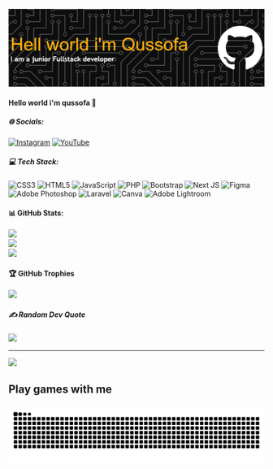 <!-- ## Hello world i'm qussofa 👋 -->
![qussofa](img/github-header-image.png)


#### Hello world i'm qussofa 👋


##### 🌐 Socials:
[![Instagram](https://img.shields.io/badge/Instagram-%23E4405F.svg?logo=Instagram&logoColor=white)](https://instagram.com/zharr__i) [![YouTube](https://img.shields.io/badge/YouTube-%23FF0000.svg?logo=YouTube&logoColor=white)](https://youtube.com/@floraGG) 

##### 💻 Tech Stack:
![CSS3](https://img.shields.io/badge/css3-%231572B6.svg?style=for-the-badge&logo=css3&logoColor=white) ![HTML5](https://img.shields.io/badge/html5-%23E34F26.svg?style=for-the-badge&logo=html5&logoColor=white) ![JavaScript](https://img.shields.io/badge/javascript-%23323330.svg?style=for-the-badge&logo=javascript&logoColor=%23F7DF1E) ![PHP](https://img.shields.io/badge/php-%23777BB4.svg?style=for-the-badge&logo=php&logoColor=white) ![Bootstrap](https://img.shields.io/badge/bootstrap-%238511FA.svg?style=for-the-badge&logo=bootstrap&logoColor=white) ![Next JS](https://img.shields.io/badge/Next-black?style=for-the-badge&logo=next.js&logoColor=white) ![Figma](https://img.shields.io/badge/figma-%23F24E1E.svg?style=for-the-badge&logo=figma&logoColor=white) ![Adobe Photoshop](https://img.shields.io/badge/adobe%20photoshop-%2331A8FF.svg?style=for-the-badge&logo=adobe%20photoshop&logoColor=white) ![Laravel](https://img.shields.io/badge/laravel-%23FF2D20.svg?style=for-the-badge&logo=laravel&logoColor=white) ![Canva](https://img.shields.io/badge/Canva-%2300C4CC.svg?style=for-the-badge&logo=Canva&logoColor=white) ![Adobe Lightroom](https://img.shields.io/badge/Adobe%20Lightroom-31A8FF.svg?style=for-the-badge&logo=Adobe%20Lightroom&logoColor=white)
#### 📊 GitHub Stats:
![](https://github-readme-stats.vercel.app/api?username=qussofa&theme=vision-friendly-dark&hide_border=false&include_all_commits=true&count_private=true)<br/>
![](https://nirzak-streak-stats.vercel.app/?user=qussofa&theme=vision-friendly-dark&hide_border=false)<br/>
![](https://github-readme-stats.vercel.app/api/top-langs/?username=qussofa&theme=vision-friendly-dark&hide_border=false&include_all_commits=true&count_private=true&layout=compact)

#### 🏆 GitHub Trophies
![](https://github-profile-trophy.vercel.app/?username=qussofa&theme=radical&no-frame=true&no-bg=false&margin-w=4)

##### ✍️ Random Dev Quote
![](https://quotes-github-readme.vercel.app/api?type=horizontal&theme=radical)

---
[![](https://visitcount.itsvg.in/api?id=qussofa&icon=0&color=0)](https://visitcount.itsvg.in)

<h2 align="left">Play games with me</h2>

###

<!-- <picture>
  <source media="(prefers-color-scheme: dark)" srcset="https://raw.githubusercontent.com/qussofa/qussofa/output/pacman-contribution-graph-dark.svg">
  <source media="(prefers-color-scheme: light)" srcset="https://raw.githubusercontent.com/qussofa/qussofa/output/pacman-contribution-graph.svg">
  <img alt="pacman contribution graph" src="https://raw.githubusercontent.com/qussofa/qussofa/output/pacman-contribution-graph.svg">
</picture> -->

###

<img src="https://raw.githubusercontent.com/qussofa/qussofa/output/snake.svg" alt="Snake animation" />

###




<!-- Proudly created with GPRM ( https://gprm.itsvg.in ) -->

<!--
**qussofa/qussofa** is a ✨ _special_ ✨ repository because its `README.md` (this file) appears on your GitHub profile.

Here are some ideas to get you started:

- 🔭 I’m currently working on ...
- 🌱 I’m currently learning ...
- 👯 I’m looking to collaborate on ...
- 🤔 I’m looking for help with ...
- 💬 Ask me about ...
- 📫 How to reach me: ...
- 😄 Pronouns: ...
- ⚡ Fun fact: ...
-->
<!-- 
- 🔭 I’m currently working on  [**Komiklab.xyz**](hhtps://komiklab.xyz)
 🌱 I’m currently learning Laravel Framework

 ##### Skills

 [![My Skills](https://skillicons.dev/icons?i=css,html,js,laravel,php&theme=light)](https://skillicons.dev)

 <img src="https://img.shields.io/badge/HTML5-E34F26?style=for-the-badge&logo=html5&logoColor=white" />

 <img src="https://img.shields.io/badge/CSS3-1572B6?style=for-the-badge&logo=css3&logoColor=white" />

 <img src="https://img.shields.io/badge/PHP-777BB4?style=for-the-badge&logo=php&logoColor=white" />
 
 <img src="https://img.shields.io/badge/JavaScript-323330?style=for-the-badge&logo=javascript&logoColor=F7DF1E" />

 <img src="https://img.shields.io/badge/Laravel-FF2D20?style=for-the-badge&logo=laravel&logoColor=white" />

##### Connect with Me

![https://www.instagram.com/zharr__i?igsh=cjdmN3ozejc2anhw](https://img.shields.io/badge/Instagram-E4405F?style=for-the-badge&logo=instagram&logoColor=white) ![https://www.instagram.com/zharr__i?igsh=cjdmN3ozejc2anhw](https://img.shields.io/badge/Threads-000000?style=for-the-badge&logo=Threads&logoColor=white)

##### My Github Stats 

![qussofa's GitHub stats](https://github-readme-stats.vercel.app/api?username=qussofa&show_icons=true&theme=transparent) -->


